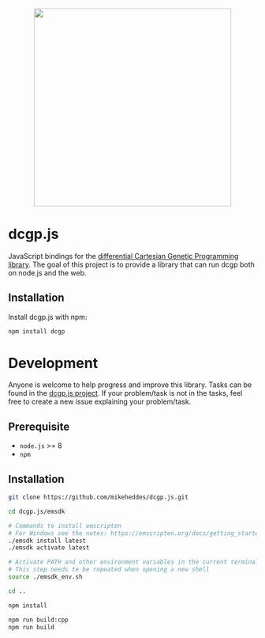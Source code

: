 <h3 align="center">
  <img src="https://user-images.githubusercontent.com/26207957/53115725-3898d100-3547-11e9-8b6f-2666d16ef559.png" width="400px" />
</h3>

# dcgp.js
JavaScript bindings for the [differential Cartesian Genetic Programming library](https://github.com/darioizzo/dcgp). The goal of this project is to provide a library that can run dcgp both on node.js and the web.

## Installation

Install dcgp.js with npm:

```bash
npm install dcgp
```

# Development
Anyone is welcome to help progress and improve this library. Tasks can be found in the [dcgp.js project](https://github.com/mikeheddes/dcgp.js/projects/1). If your problem/task is not in the tasks, feel free to create a new issue explaining your problem/task.

## Prerequisite
- `node.js` >= 8
- `npm`

## Installation

```bash
git clone https://github.com/mikeheddes/dcgp.js.git

cd dcgp.js/emsdk

# Commands to install emscripten
# For Windows see the notes: https://emscripten.org/docs/getting_started/downloads.html
./emsdk install latest
./emsdk activate latest

# Activate PATH and other environment variables in the current terminal
# This step needs te be repeated when opening a new shell
source ./emsdk_env.sh

cd ..

npm install

npm run build:cpp
npm run build
```
